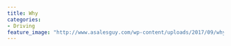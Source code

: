 ```yaml
---
title: Why
categories:
- Driving
feature_image: "http://www.asalesguy.com/wp-content/uploads/2017/09/why.png"
---
```

